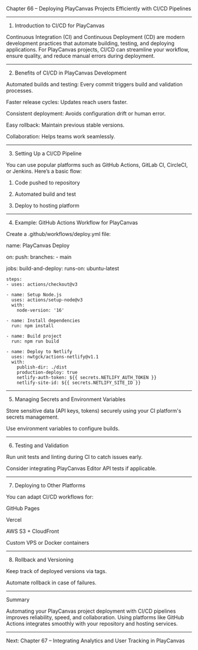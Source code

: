 Chapter 66 – Deploying PlayCanvas Projects Efficiently with CI/CD Pipelines


---

1. Introduction to CI/CD for PlayCanvas

Continuous Integration (CI) and Continuous Deployment (CD) are modern development practices that automate building, testing, and deploying applications. For PlayCanvas projects, CI/CD can streamline your workflow, ensure quality, and reduce manual errors during deployment.


---

2. Benefits of CI/CD in PlayCanvas Development

Automated builds and testing: Every commit triggers build and validation processes.

Faster release cycles: Updates reach users faster.

Consistent deployment: Avoids configuration drift or human error.

Easy rollback: Maintain previous stable versions.

Collaboration: Helps teams work seamlessly.



---

3. Setting Up a CI/CD Pipeline

You can use popular platforms such as GitHub Actions, GitLab CI, CircleCI, or Jenkins. Here’s a basic flow:

1. Code pushed to repository


2. Automated build and test


3. Deploy to hosting platform




---

4. Example: GitHub Actions Workflow for PlayCanvas

Create a .github/workflows/deploy.yml file:

name: PlayCanvas Deploy

on:
  push:
    branches:
      - main

jobs:
  build-and-deploy:
    runs-on: ubuntu-latest

    steps:
    - uses: actions/checkout@v3

    - name: Setup Node.js
      uses: actions/setup-node@v3
      with:
        node-version: '16'

    - name: Install dependencies
      run: npm install

    - name: Build project
      run: npm run build

    - name: Deploy to Netlify
      uses: nwtgck/actions-netlify@v1.1
      with:
        publish-dir: ./dist
        production-deploy: true
        netlify-auth-token: ${{ secrets.NETLIFY_AUTH_TOKEN }}
        netlify-site-id: ${{ secrets.NETLIFY_SITE_ID }}


---

5. Managing Secrets and Environment Variables

Store sensitive data (API keys, tokens) securely using your CI platform's secrets management.

Use environment variables to configure builds.



---

6. Testing and Validation

Run unit tests and linting during CI to catch issues early.

Consider integrating PlayCanvas Editor API tests if applicable.



---

7. Deploying to Other Platforms

You can adapt CI/CD workflows for:

GitHub Pages

Vercel

AWS S3 + CloudFront

Custom VPS or Docker containers



---

8. Rollback and Versioning

Keep track of deployed versions via tags.

Automate rollback in case of failures.



---

Summary

Automating your PlayCanvas project deployment with CI/CD pipelines improves reliability, speed, and collaboration. Using platforms like GitHub Actions integrates smoothly with your repository and hosting services.


---

Next:
Chapter 67 – Integrating Analytics and User Tracking in PlayCanvas

